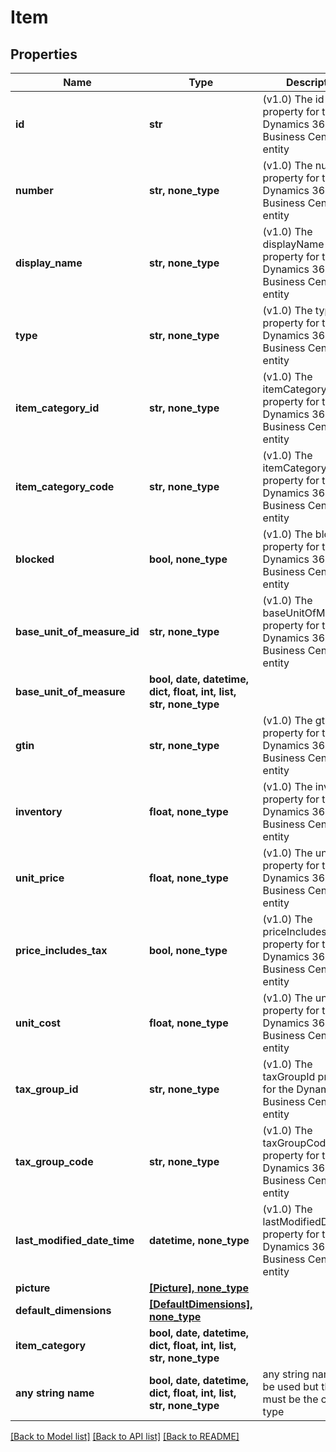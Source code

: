 # Item


## Properties
Name | Type | Description | Notes
------------ | ------------- | ------------- | -------------
**id** | **str** | (v1.0) The id property for the Dynamics 365 Business Central item entity | [optional] 
**number** | **str, none_type** | (v1.0) The number property for the Dynamics 365 Business Central item entity | [optional] 
**display_name** | **str, none_type** | (v1.0) The displayName property for the Dynamics 365 Business Central item entity | [optional] 
**type** | **str, none_type** | (v1.0) The type property for the Dynamics 365 Business Central item entity | [optional] 
**item_category_id** | **str, none_type** | (v1.0) The itemCategoryId property for the Dynamics 365 Business Central item entity | [optional] 
**item_category_code** | **str, none_type** | (v1.0) The itemCategoryCode property for the Dynamics 365 Business Central item entity | [optional] 
**blocked** | **bool, none_type** | (v1.0) The blocked property for the Dynamics 365 Business Central item entity | [optional] 
**base_unit_of_measure_id** | **str, none_type** | (v1.0) The baseUnitOfMeasureId property for the Dynamics 365 Business Central item entity | [optional] 
**base_unit_of_measure** | **bool, date, datetime, dict, float, int, list, str, none_type** |  | [optional] 
**gtin** | **str, none_type** | (v1.0) The gtin property for the Dynamics 365 Business Central item entity | [optional] 
**inventory** | **float, none_type** | (v1.0) The inventory property for the Dynamics 365 Business Central item entity | [optional] 
**unit_price** | **float, none_type** | (v1.0) The unitPrice property for the Dynamics 365 Business Central item entity | [optional] 
**price_includes_tax** | **bool, none_type** | (v1.0) The priceIncludesTax property for the Dynamics 365 Business Central item entity | [optional] 
**unit_cost** | **float, none_type** | (v1.0) The unitCost property for the Dynamics 365 Business Central item entity | [optional] 
**tax_group_id** | **str, none_type** | (v1.0) The taxGroupId property for the Dynamics 365 Business Central item entity | [optional] 
**tax_group_code** | **str, none_type** | (v1.0) The taxGroupCode property for the Dynamics 365 Business Central item entity | [optional] 
**last_modified_date_time** | **datetime, none_type** | (v1.0) The lastModifiedDateTime property for the Dynamics 365 Business Central item entity | [optional] 
**picture** | [**[Picture], none_type**](Picture.md) |  | [optional] 
**default_dimensions** | [**[DefaultDimensions], none_type**](DefaultDimensions.md) |  | [optional] 
**item_category** | **bool, date, datetime, dict, float, int, list, str, none_type** |  | [optional] 
**any string name** | **bool, date, datetime, dict, float, int, list, str, none_type** | any string name can be used but the value must be the correct type | [optional]

[[Back to Model list]](../README.md#documentation-for-models) [[Back to API list]](../README.md#documentation-for-api-endpoints) [[Back to README]](../README.md)


